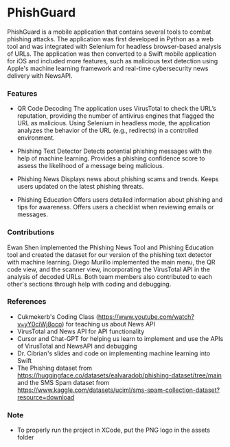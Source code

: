 # PhishGuard
PhishGuard is a mobile application that contains several tools to combat phishing attacks.
The application was first developed in Python as a web tool and was integrated with Selenium for headless browser-based analysis of URLs.
The application was then converted to a Swift mobile application for iOS and included more features, such as malicious text detection using Apple's machine learning framework and real-time cybersecurity news delivery with NewsAPI.

### Features
- QR Code Decoding
The application uses VirusTotal to check the URL’s reputation, providing the number of antivirus engines that flagged the URL as malicious.
Using Selenium in headless mode, the application analyzes the behavior of the URL (e.g., redirects) in a controlled environment.

- Phishing Text Detector
Detects potential phishing messages with the help of machine learning.
Provides a phishing confidence score to assess the likelihood of a message being malicious.

- Phishing News
Displays news about phishing scams and trends.
Keeps users updated on the latest phishing threats.

- Phishing Education
Offers users detailed information about phishing and tips for awareness.
Offers users a checklist when reviewing emails or messages.

### Contributions
Ewan Shen implemented the Phishing News Tool and Phishing Education tool and created the dataset for our version of the phishing text detector with machine learning.
Diego Murillo implemented the main menu, the QR code view, and the scanner view, incorporating the VirusTotal API in the analysis of decoded URLs.
Both team members also contributed to each other's sections through help with coding and debugging.

### References
- Cukmekerb's Coding Class (https://www.youtube.com/watch?v=yY0ciWj8oco) for teaching us about News API
- VirusTotal and News API for API functionality
- Cursor and Chat-GPT for helping us learn to implement and use the APIs of VirusTotal and NewsAPI and debugging
- Dr. Cibrian's slides and code on implementing machine learning into Swift
- The Phishing dataset from https://huggingface.co/datasets/ealvaradob/phishing-dataset/tree/main and the SMS Spam dataset from https://www.kaggle.com/datasets/uciml/sms-spam-collection-dataset?resource=download

### Note
- To properly run the project in XCode, put the PNG logo in the assets folder
